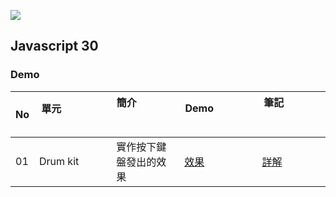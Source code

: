 ![](https://javascript30.com/images/JS3-social-share.png)

## Javascript 30



### Demo

| No | 單元                                       | 簡介                                       | Demo                                   | 筆記                                       |
| --- |---------------------------------------- | ---------------------------------------- | ---------------------------------------- | ---------------------------------------- |
| 01 | Drum kit                              | 實作按下鍵盤發出的效果                              | [效果](https://codepen.io/u9965522/pen/BxPOrw) | [詳解]() |
